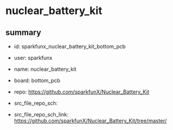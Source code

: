 # nuclear_battery_kit
 
## summary 
* id: sparkfunx_nuclear_battery_kit_bottom_pcb
* user: sparkfunx
* name: nuclear_battery_kit
* board: bottom_pcb
* repo: https://github.com/sparkfunX/Nuclear_Battery_Kit



* src_file_repo_sch: 
* src_file_repo_sch_link: https://github.com/sparkfunX/Nuclear_Battery_Kit/tree/master/




